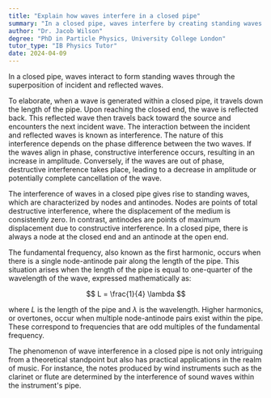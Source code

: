 ```yaml
---
title: "Explain how waves interfere in a closed pipe"
summary: "In a closed pipe, waves interfere by creating standing waves through the superposition of incident and reflected waves."
author: "Dr. Jacob Wilson"
degree: "PhD in Particle Physics, University College London"
tutor_type: "IB Physics Tutor"
date: 2024-04-09
---
```


In a closed pipe, waves interact to form standing waves through the superposition of incident and reflected waves.

To elaborate, when a wave is generated within a closed pipe, it travels down the length of the pipe. Upon reaching the closed end, the wave is reflected back. This reflected wave then travels back toward the source and encounters the next incident wave. The interaction between the incident and reflected waves is known as interference. The nature of this interference depends on the phase difference between the two waves. If the waves align in phase, constructive interference occurs, resulting in an increase in amplitude. Conversely, if the waves are out of phase, destructive interference takes place, leading to a decrease in amplitude or potentially complete cancellation of the wave.

The interference of waves in a closed pipe gives rise to standing waves, which are characterized by nodes and antinodes. Nodes are points of total destructive interference, where the displacement of the medium is consistently zero. In contrast, antinodes are points of maximum displacement due to constructive interference. In a closed pipe, there is always a node at the closed end and an antinode at the open end.

The fundamental frequency, also known as the first harmonic, occurs when there is a single node-antinode pair along the length of the pipe. This situation arises when the length of the pipe is equal to one-quarter of the wavelength of the wave, expressed mathematically as:

$$ L = \frac{1}{4} \lambda $$

where $L$ is the length of the pipe and $\lambda$ is the wavelength. Higher harmonics, or overtones, occur when multiple node-antinode pairs exist within the pipe. These correspond to frequencies that are odd multiples of the fundamental frequency.

The phenomenon of wave interference in a closed pipe is not only intriguing from a theoretical standpoint but also has practical applications in the realm of music. For instance, the notes produced by wind instruments such as the clarinet or flute are determined by the interference of sound waves within the instrument's pipe.
    